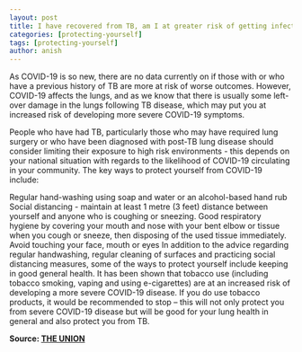```yaml
---
layout: post
title: I have recovered from TB, am I at greater risk of getting infected with COVID-19?
categories: [protecting-yourself]
tags: [protecting-yourself]
author: anish
---
```


As COVID-19 is so new, there are no data currently on if those with or who have a previous history of TB are more at risk of worse outcomes. However, COVID-19 affects the lungs, and as we know that there is usually some left-over damage in the lungs following TB disease, which may put you at increased risk of developing more severe COVID-19 symptoms.

People who have had TB, particularly those who may have required lung surgery or who have been diagnosed with post-TB lung disease should consider limiting their exposure to high risk environments - this depends on your national situation with regards to the likelihood of COVID-19 circulating in your community. The key ways to protect yourself from COVID-19 include:

Regular hand-washing using soap and water or an alcohol-based hand rub
Social distancing - maintain at least 1 metre (3 feet) distance between yourself and anyone who is coughing or sneezing.
Good respiratory hygiene by covering your mouth and nose with your bent elbow or tissue when you cough or sneeze, then disposing of the used tissue immediately.
Avoid touching your face, mouth or eyes
In addition to the advice regarding regular handwashing, regular cleaning of surfaces and practicing social distancing measures, some of the ways to protect yourself include keeping in good general health. It has been shown that tobacco use (including tobacco smoking, vaping and using e-cigarettes) are at an increased risk of developing a more severe COVID-19 disease. If you do use tobacco products, it would be recommended to stop – this will not only protect you from severe COVID-19 disease but will be good for your lung health in general and also protect you from TB.

**Source: [THE UNION](https://www.theunion.org/news-centre/covid-19/covid-tb-faqs)**